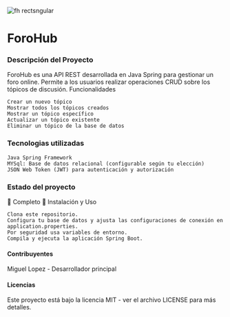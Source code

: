 ![fh rectsngular](https://github.com/Mianlo2386/ForoHub/assets/116380765/83ccca81-d324-4624-a8a9-80d749d7d79a)
<h1>ForoHub</h1> 



<h3>Descripción del Proyecto</h3>

ForoHub es una API REST desarrollada en Java Spring para gestionar un foro online. Permite a los usuarios realizar operaciones CRUD sobre los tópicos de discusión.
Funcionalidades

    Crear un nuevo tópico
    Mostrar todos los tópicos creados
    Mostrar un tópico específico
    Actualizar un tópico existente
    Eliminar un tópico de la base de datos

<h3>Tecnologias utilizadas</h3>

    Java Spring Framework
    MYSql: Base de datos relacional (configurable según tu elección)
    JSON Web Token (JWT) para autenticación y autorización

<h3>Estado del proyecto</h3>

🚧 Completo 🚧
Instalación y Uso

    Clona este repositorio.
    Configura tu base de datos y ajusta las configuraciones de conexión en application.properties.
    Por seguridad usa variables de entorno.
    Compila y ejecuta la aplicación Spring Boot.



<h4>Contribuyentes</h4>

   Miguel Lopez - Desarrollador principal

<h4>Licencias</h4>

Este proyecto está bajo la licencia MIT - ver el archivo LICENSE para más detalles.
